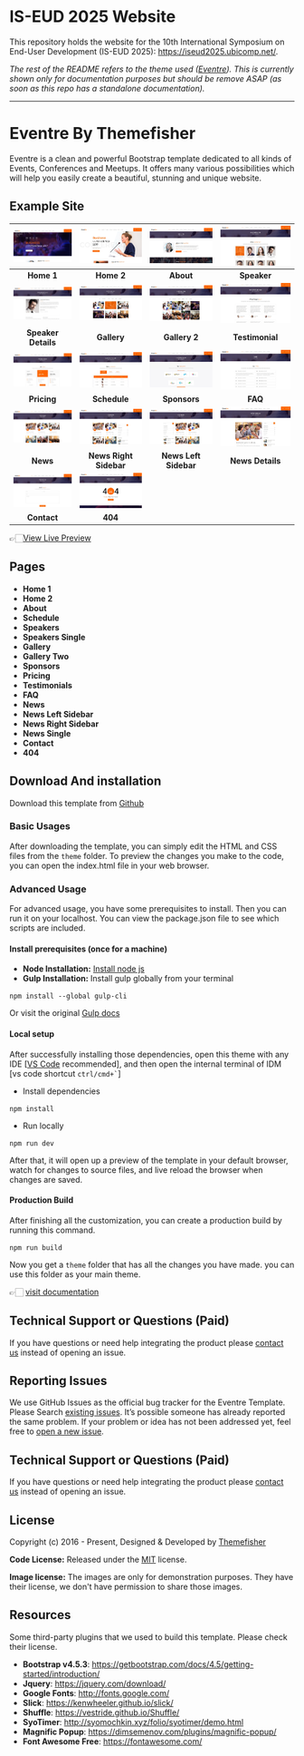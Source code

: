 # IS-EUD 2025 Website

This repository holds the website for the 10th International Symposium on
End-User Development (IS-EUD 2025): <https://iseud2025.ubicomp.net/>.

_The rest of the README refers to the theme used
([Eventre](https://github.com/themefisher/eventre/)).
This is currently shown only for documentation purposes but should be remove
ASAP (as soon as this repo has a standalone documentation)._

---

# Eventre By Themefisher

Eventre is a clean and powerful Bootstrap template dedicated to all kinds of Events, Conferences and Meetups. It offers many various possibilities which will help you easily create a beautiful, stunning and unique website.

<!-- demo -->
## Example Site

| [![](screenshots/home1.jpg)](https://demo.themefisher.com/eventre/) | [![](screenshots/home2.jpg)](https://demo.themefisher.com/eventre/homepage-two.html) | [![](screenshots/about.jpg)](https://demo.themefisher.com/eventre/about.html) | [![](screenshots/speakers.jpg)](https://demo.themefisher.com/eventre/speakers.html) |
|:---:|:---:|:---:|:---:|
| **Home 1**  | **Home 2**  | **About** | **Speaker** |
| [![](screenshots/speaker-details.jpg)](https://demo.themefisher.com/eventre/single-speaker.html) | [![](screenshots/gallery.jpg)](https://demo.themefisher.com/eventre/gallery.html) | [![](screenshots/gallery2.jpg)](https://demo.themefisher.com/eventre/gallery-two.html) | [![](screenshots/testimonials.jpg)](https://demo.themefisher.com/eventre/testimonial.html) |
| **Speaker Details**  | **Gallery**  | **Gallery 2** | **Testimonial** |
| [![](screenshots/pricing.jpg)](https://demo.themefisher.com/eventre/pricing.html) | [![](screenshots/schedule.jpg)](https://demo.themefisher.com/eventre/schedule.html) | [![](screenshots/sponsors.jpg)](https://demo.themefisher.com/eventre/sponsors.html) | [![](screenshots/faq.jpg)](https://demo.themefisher.com/eventre/FAQ.html) |
| **Pricing**  | **Schedule**  | **Sponsors** | **FAQ** |
| [![](screenshots/news.jpg)](https://demo.themefisher.com/eventre/news.html) | [![](screenshots/newsrs.jpg)](https://demo.themefisher.com/eventre/news-right-sidebar.html) | [![](screenshots/newsls.jpg)](https://demo.themefisher.com/eventre/news-left-sidebar.html) | [![](screenshots/news-details.jpg)](https://demo.themefisher.com/eventre/news-single.html) |
| **News** | **News Right Sidebar**  | **News Left Sidebar**  |**News Details** |
| [![](screenshots/contact.jpg)](https://demo.themefisher.com/eventre/contact.html) | [![](screenshots/404.jpg)](https://demo.themefisher.com/eventre/404.html)
| **Contact** | **404**  |

👉🏻[View Live Preview](https://demo.themefisher.com/eventre/)

<!-- resources -->
## Pages

* **Home 1**
* **Home 2**
* **About**
* **Schedule**
* **Speakers**
* **Speakers Single**
* **Gallery**
* **Gallery Two**
* **Sponsors**
* **Pricing**
* **Testimonials**
* **FAQ**
* **News**
* **News Left Sidebar**
* **News Right Sidebar**
* **News Single**
* **Contact**
* **404**

<!-- download -->
## Download And installation

Download this template from [Github](https://github.com/themefisher/eventre/archive/main.zip)

<!-- installation -->
### Basic Usages

After downloading the template, you can simply edit the HTML and CSS files from the `theme` folder. To preview the changes you make to the code, you can open the index.html file in your web browser.

### Advanced Usage

For advanced usage, you have some prerequisites to install. Then you can run it on your localhost. You can view the package.json file to see which scripts are included.

#### Install prerequisites (once for a machine)

* **Node Installation:** [Install node js](https://nodejs.org/en/download/)
* **Gulp Installation:** Install gulp globally from your terminal

```
npm install --global gulp-cli
```

Or visit the original [Gulp docs](https://gulpjs.com/docs/en/getting-started/quick-start)

#### Local setup

After successfully installing those dependencies, open this theme with any IDE [[VS Code](https://code.visualstudio.com/) recommended], and then open the internal terminal of IDM [vs code shortcut <code>ctrl/cmd+\`</code>]

* Install dependencies

```
npm install
```

* Run locally

```
npm run dev
```

After that, it will open up a preview of the template in your default browser, watch for changes to source files, and live reload the browser when changes are saved.

#### Production Build

After finishing all the customization, you can create a production build by running this command.

```
npm run build
```

Now you get a `theme` folder that has all the changes you have made. you can use this folder as your main theme.

👉🏻 [visit documentation](https://docs.themefisher.com/eventre/)

<!-- support -->
## Technical Support or Questions (Paid)

If you have questions or need help integrating the product please [contact us](mailto:mehedi@themefisher.com) instead of opening an issue.
<!-- reporting issue -->
## Reporting Issues

We use GitHub Issues as the official bug tracker for the Eventre Template. Please Search [existing issues](https://github.com/themefisher/event/issues). It’s possible someone has already reported the same problem.
If your problem or idea has not been addressed yet, feel free to [open a new issue](https://github.com/themefisher/event/issues).

<!-- support -->
## Technical Support or Questions (Paid)

If you have questions or need help integrating the product please [contact us](mailto:mehedi@themefisher.com) instead of opening an issue.

<!-- licence -->
## License

Copyright (c) 2016 - Present, Designed & Developed by [Themefisher](https://themefisher.com)

**Code License:** Released under the [MIT](https://github.com/themefisher/eventre/blob/main/LICENSE) license.

**Image license:** The images are only for demonstration purposes. They have their license, we don't have permission to share those images.

<!-- resources -->
## Resources

Some third-party plugins that we used to build this template. Please check their license.

* **Bootstrap v4.5.3**: <https://getbootstrap.com/docs/4.5/getting-started/introduction/>
* **Jquery**: <https://jquery.com/download/>
* **Google Fonts**: <http://fonts.google.com/>
* **Slick**: <https://kenwheeler.github.io/slick/>
* **Shuffle**: <https://vestride.github.io/Shuffle/>
* **SyoTimer**: <http://syomochkin.xyz/folio/syotimer/demo.html>
* **Magnific Popup**: <https://dimsemenov.com/plugins/magnific-popup/>
* **Font Awesome Free**: <https://fontawesome.com/>
